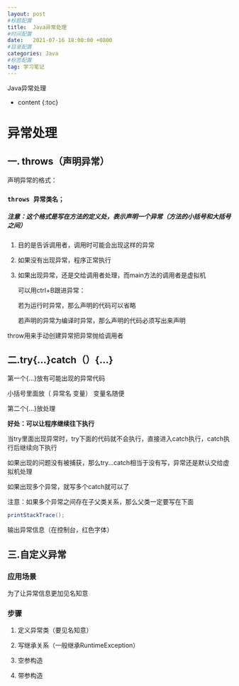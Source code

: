 ```yaml
---
layout: post
#标题配置
title:  Java异常处理
#时间配置
date:   2021-07-16 18:00:00 +0800
#目录配置
categories: Java
#标签配置
tag: 学习笔记
---
```

Java异常处理

* content
{:toc}





# 异常处理

## 一. throws（声明异常）

声明异常的格式：

### `throws 异常类名；`

##### 注意：这个格式是写在方法的定义处，表示声明一个异常（方法的小括号和大括号之间）

1. 目的是告诉调用者，调用时可能会出现这样的异常

2. 如果没有出现异常，程序正常执行

3. 如果出现异常，还是交给调用者处理，而main方法的调用者是虚拟机

   可以用ctrl+B跟进异常：

   若为运行时异常，那么声明的代码可以省略

   若声明的异常为编译时异常，那么声明的代码必须写出来声明

throw用来手动创建异常把异常抛给调用者

## 二.try{...}catch（）{...}

第一个{...}放有可能出现的异常代码

小括号里面放（ 异常名 变量） 变量名随便

第二个{...}放处理

**好处：可以让程序继续往下执行**

当try里面出现异常时，try下面的代码就不会执行，直接进入catch执行，catch执行后继续向下执行

如果出现的问题没有被捕获，那么try...catch相当于没有写，异常还是默认交给虚拟机处理

如果出现多个异常，就写多个catch就可以了

注意：如果多个异常之间存在子父类关系，那么父类一定要写在下面

```java
printStackTrace();
```

输出异常信息（在控制台，红色字体）

## 三.自定义异常

### 应用场景

为了让异常信息更加见名知意

### 步骤

1. 定义异常类（要见名知意）

2. 写继承关系（一般继承RuntimeException）

3. 空参构造
4. 带参构造
